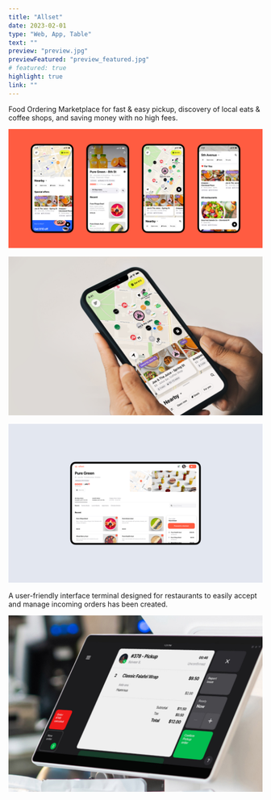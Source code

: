 ```yaml
---
title: "Allset"
date: 2023-02-01
type: "Web, App, Table"
text: ""
preview: "preview.jpg"
previewFeatured: "preview_featured.jpg"
# featured: true
highlight: true
link: ""
---
```

<div class="description">

Food Ordering Marketplace for fast & easy pickup, discovery of local eats & coffee shops, and saving money with no high fees.

</div>

![Project image](preview_featured.jpg)

![Map screen](2.jpg)

![Web screen](3.jpg)

A user-friendly interface terminal designed for restaurants to easily accept and manage incoming orders has been created.

![Web screen](4.jpg)